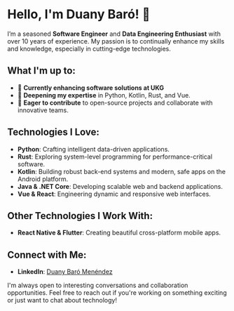 # Hello, I'm Duany Baró! 👋

I’m a seasoned **Software Engineer** and **Data Engineering Enthusiast** with over 10 years of experience. My passion is to continually enhance my skills and knowledge, especially in cutting-edge technologies.

## What I'm up to:

- 🔭 **Currently enhancing software solutions at UKG**
- 🌱 **Deepening my expertise** in Python, Kotlin, Rust, and Vue.
- 👯 **Eager to contribute** to open-source projects and collaborate with innovative teams.

## Technologies I Love:

- **Python**: Crafting intelligent data-driven applications.
- **Rust**: Exploring system-level programming for performance-critical software.
- **Kotlin**: Building robust back-end systems and modern, safe apps on the Android platform.
- **Java & .NET Core**: Developing scalable web and backend applications.
- **Vue & React**: Engineering dynamic and responsive web interfaces.

## Other Technologies I Work With:

- **React Native & Flutter**: Creating beautiful cross-platform mobile apps.

## Connect with Me:

- **LinkedIn**: [Duany Baró Menéndez](https://www.linkedin.com/in/duany-baro-menendez/)

I'm always open to interesting conversations and collaboration opportunities. Feel free to reach out if you're working on something exciting or just want to chat about technology!

<!--
**macurandb/macurandb** is a ✨ _special_ ✨ repository because its `README.md` (this file) appears on your GitHub profile.

Here are some ideas to get you started:

- 🔭 I’m currently working on Avangenio.
- 🌱 I'm currently improving my knowledge in Net Core/Vue/Python.
- 👯 I’m looking to collaborate on open source projects
- 📫 How to reach me: ...
- 😄 Pronouns: ...
- ⚡ Fun fact: ...
-->
